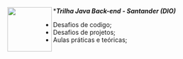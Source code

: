 ***_Trilha Java Back-end - Santander (DIO)_**
<img align="left" width="100" height="100" src="https://github.com/estelaalmeida/Santander-2024-Backend-com-Java/assets/76489384/7767d0b3-9d71-4b7f-83e6-4a448116052d">

- Desafios de codigo;                   
- Desafios de projetos;
- Aulas práticas e teóricas;       
